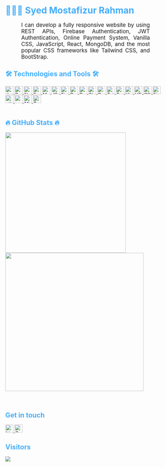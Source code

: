 <h1 style="color: #44AEFB;"> 👨🏻‍💻 Syed Mostafizur Rahman</h1>


<p align:"center" style="text-align: justify; margin: 0 50px; font-size: 17px;" >
I can develop a fully responsive website by using REST APIs, Firebase Authentication, JWT Authentication, Online Payment System, Vanilla CSS, JavaScript, React, MongoDB, and the most popular CSS frameworks like Tailwind CSS, and BootStrap. 
</p>    

<!-- Languages and Tools -->

<h2 style="color: #44AEFB">🛠 Technologies and Tools 🛠</h2>
<!--div align="center" style="display:block;">
    <img width="100px" alt="Programming Languages" src="https://user-images.githubusercontent.com/78341798/194531121-47b0119a-ce00-439d-b586-125f86acb098.png"/> 
</div -->  
<!-- Icons Resources -->
<!-- https://devicon.dev/ -->
<!-- https://cdn.jsdelivr.net/npm/simple-icons@v3/icons/ -->
<div>
  <a href="https://developer.mozilla.org/en-US/docs/Web/JavaScript" target="_blank" rel="noreferrer">
      <img src="https://img.shields.io/badge/JavaScript-282C34?logo=javascript&logoColor=F7DF1E" alt="JavaScript logo" title="JavaScript" height="25" />
  </a>
  </a>
  <a href="https://reactjs.org/" target="_blank" rel="noreferrer">
      <img src="https://img.shields.io/badge/ReactJS-282C34?logo=react&logoColor=61DAFB" alt="ReactJS logo" title="ReactJS" height="25" />
  </a>
  <a href="https://nodejs.org/en/" target="_blank" rel="noreferrer">
      <img src="https://img.shields.io/badge/Node.js-282C34?logo=node.js&logoColor=00F200" alt="Node.js logo" title="Node.js" height="25" />
  </a>
  <a href="https://expressjs.com/" target="_blank" rel="noreferrer">
  <img src="https://img.shields.io/badge/Express-282C34?logo=express&logoColor=FFFFFF" alt="Express.js logo" title="Express.js" height="25" />
  </a>
    <a href="https://www.mongodb.com/" target="_blank" rel="noreferrer">
      <img src="https://img.shields.io/badge/MongoDB-282C34?logo=mongodb&logoColor=47A248" alt="MongoDB logo" title="MongoDB" height="25" />
  </a>
  <a href="https://jwt.io/" target="_blank" rel="noreferrer">
      <img src="https://img.shields.io/badge/JSON Web Tokens-282C34?logo=json-web-tokens&logoColor=FFCA28" alt="JSON Web Tokens logo" title="JSON Web Tokens" height="25" />
  </a>
  <a href="https://firebase.google.com/" target="_blank" rel="noreferrer">
      <img src="https://img.shields.io/badge/Firebase-282C34?logo=firebase&logoColor=FFCA28" alt="Firebase logo" title="Firebase" height="25" />
  </a>
  <a href="https://tanstack.com/query/v4/?from=reactQueryV3&original=https://react-query-v3.tanstack.com/" target="_blank" rel="noreferrer">
   <img src="https://img.shields.io/badge/React Query-282C34?logo=react-query&logoColor=FF4154" alt="React Query logo" title="React Query" height="25" />
  </a>
  <a href="https://reactrouter.com/en/main" target="_blank" rel="noreferrer">
   <img src="https://img.shields.io/badge/React Router-282C34?logo=react-router&logoColor=CA4245" alt="React Router logo" title="React Router" height="25" />
  </a>
  <a href="https://stripe.com/en-pt" target="_blank" rel="noreferrer">
   <img src="https://img.shields.io/badge/Stripe-282C34?logo=Stripe&logoColor=008CDD" alt="Stripe logo" title="Stripe" height="25" />
  </a>
   <a href="https://getbootstrap.com/" target="_blank" rel="noreferrer">
      <img src="https://img.shields.io/badge/Bootstrap-282C34?logo=bootstrap&logoColor=7952B3" alt="Bootstrap logo" title="Bootstrap" height="25" />
  </a>
  <a href="https://tailwindcss.com/" target="_blank" rel="noreferrer">
      <img src="https://img.shields.io/badge/Tailwind%20CSS-282C34?logo=tailwind-css&logoColor=38B2AC" alt="TailwindCSS logo" title="TailwindCSS" height="25" />
  </a>
  <a href="https://www.typescriptlang.org/" target="_blank" rel="noreferrer">
      <img src="https://img.shields.io/badge/TypeScript-282C34?logo=typescript&logoColor=3178C6" alt="TypeScript logo" title="TypeScript" height="25" />
  </a>
   <a href="https://code.visualstudio.com/" target="_blank" rel="noreferrer">
      <img src="https://img.shields.io/badge/VS%20Code-282C34?logo=visual-studio-code&logoColor=007ACC" alt="Visual Studio Code logo" title="Visual Studio Code" height="25" />
  </a>
  <a href="https://developer.mozilla.org/en-US/docs/Web/HTML" target="_blank" rel="noreferrer">
      <img src="https://img.shields.io/badge/HTML5-282C34?logo=html5&logoColor=E34F26" alt="HTML5 logo" title="HTML5" height="25" />
  </a>
  <a href="https://developer.mozilla.org/en-US/docs/Web/CSS" target="_blank" rel="noreferrer">
      <img src="https://img.shields.io/badge/CSS3-282C34?logo=css3&logoColor=1572B6" alt="CSS3 logo" title="CSS3" height="25" />
  </a>
  <a href="https://www.figma.com/" target="_blank" rel="noreferrer">
      <img src="https://img.shields.io/badge/Figma-282C34?logo=figma&logoColor=F24E1E" alt="Figma logo" title="Figma" height="25" />
  </a>
  <a href="https://git-scm.com/" target="_blank" rel="noreferrer">
      <img src="https://img.shields.io/badge/git-282C34?logo=git&logoColor=F05032" alt="git logo" title="git" height="25" />
  </a>
  <a href="https://www.npmjs.com/" target="_blank" rel="noreferrer">
      <img src="https://img.shields.io/badge/npm-282C34?logo=npm&logoColor=CB3837" alt="npm logo" title="npm" height="25" />
  </a>
  <a href="https://www.microsoft.com/en-us/sql-server" target="_blank" rel="noreferrer">
      <img src="https://img.shields.io/badge/Microsoft SQL Server-282C34?logo=microsoft-sql-server&logoColor=CC2927" alt="Microsoft SQL Server logo" title="Microsoft SQL Server" height="25" />
  </a>
  <a href="https://www.tableau.com/" target="_blank" rel="noreferrer">
     <img src="https://img.shields.io/badge/Tableau-282C34?logo=tableau&logoColor=E97627" alt="Tableau" title="Tableau" height="25" />
  </a>
</div>
<br>

<!-- Statistics -->

<h2 style="color: #44AEFB">🔥 GitHub Stats 🔥</h2>

<!--[stats_banner](https://user-images.githubusercontent.com/78341798/194534778-d662496c-ae00-4e8d-ae9b-b90912054e7f.gif)-->

<!-- Begin Stats Cards -->
<!-- Resources:  -->
<!-- Github & Languages Stats: https://github.com/anuraghazra/github-readme-stats --> 
<!-- Streak Stats: https://github.com/denvercoder1/github-readme-streak-stats -->
<!-- Change the value after ?username= to your GitHub username. -->

<div style="display:flex; flex-direction:column">
  <a href="#" title="mostafizurhh">
    <img width="378" align="center" src="https://github-readme-stats.vercel.app/api/top-langs/?username=mostafizurhh&layout=compact&show_icons=true&theme=algolia&border_radius=20" />
  </a>
  <a href="#" title="mostafizurhh">
    <img align="center" width="434" src="https://github-readme-stats.vercel.app/api?username=mostafizurhh&hide=stars&count_private=true&show_icons=true&theme=algolia&border_radius=20" />
  </a>
</div>
<br>
<!--  End Stats Cards -->

<br>
<h2 style="color: #44AEFB"> Get in touch </h2>
<!-- https://icons8.com -->
<div>
  <a href="https://www.linkedin.com/in/syed-mostafizur-rahman-91990a94/" target="blank">  
    <img src="https://img.shields.io/badge/LinkedIn-282C34?logo=LinkedIn&logoColor=0A66C2" alt="LinkedIn logo" title="LinkedIn" height="25" />
  </a>    
  <a href="mailto:syedmostafizur.rahman88@gmail.com" target="top">
    <img src="https://img.shields.io/badge/Gmail-282C34?logo=Gmail&logoColor=EA4335" alt="Gmail logo" title="Gmail" height="25" />
  </a>
</div>

<h2 style="color: #44AEFB">Visitors </h2>
<img src="https://komarev.com/ghpvc/?username=mostafizurhh&color=blue"/>
